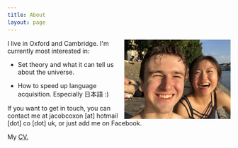 ```yaml
---
title: About
layout: page
---
```


<img align="right" width="240" height="180" src="/images/me.jpg">

I live in Oxford and Cambridge. I'm currently most interested in:

- Set theory and what it can tell us about the universe.

- How to speed up language acquisition. Especially 日本語 :)

If you want to get in touch, you can contact me at jacobcoxon [at] hotmail [dot] co [dot] uk, or just add me on Facebook.

My <a href="cv.txt">CV.
